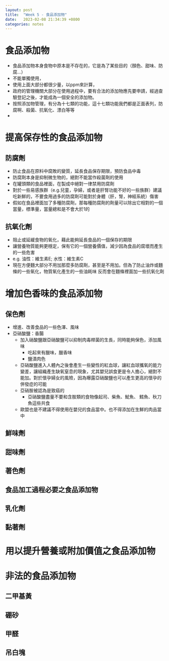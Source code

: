 ```yaml
---
layout: post
title:  "Week 5 - 食品添加物"
date:   2023-02-08 21:34:39 +0800
categories: notes
---
```


# 食品添加物
 - 食品添加物本身食物中原本是不存在的，它是為了某些目的（顏色、甜味、防腐...）
 - 不能單獨使用，
 - 使用上面大部分都很少量，以ppm來計算，
 - 政府的管理機關大部分在使用過程中，要有合法的添加物應先要申請，經過查驗登記之後，才能成為一個安全的添加物。
 - 按照添加物管理，有分為十七類的功能，這十七類功能我們都是正面表列，防腐啊、殺菌、抗氧化、漂白等等
  - 
# 提高保存性的食品添加物 
## 防腐劑
 - 防止食品在原料中腐敗的變質，延長食品保存期限，預防食品中毒
 - 防腐劑本身是抑制微生物的，絕對不能當作殺菌劑的使用
 - 在罐頭類的食品裡面，在製成中絕對一律禁用防腐劑
 - 對於一些易感族群（e.g.兒童，孕婦，或者是肝腎功能不好的一些族群）建議吃新鮮的，不要食用過多的防腐劑可能對於身體（肝，腎，神經系統）傷害
 - 假如在食品裡面加了多種防腐劑，那每種防腐劑的劑量可以除出它相對的一個當量，標準量，當量總和是不會大於1的
## 抗氧化劑
 - 阻止或延緩食物的氧化，藉此能夠延長食品的一個保存的期限
 - 讓營養物質能夠更穩定，保有它的一個營養價值，減少因為食品的腐壞而產生的一些危害
 - e.g. 油性：維生素E; 水性：維生素C
 - 現在方便麵大部分不用加那麼多防腐劑，甚至是不用加。但為了防止油炸或麵條的一些氧化，物質氧化產生的一些油耗味 反而會在麵條裡面加一些抗氧化劑
# 增加色香味的食品添加物
## 保色劑
 - 增進、改善食品的一些色澤、風味
 - 亞硝酸鹽：香腸
    - 加入硝酸鹽跟亞硝酸鹽可以抑制肉毒桿菌的生長，同時能夠保色，添加風味
       - 吃起來有臘味，臘香味
       - 鹽漬肉色
    - 亞硝酸鹽進入人體內之後會產生一些變性的紅血球，讓紅血球攜氧的能力變差，讓組織產生缺氧窒息的現象，尤其嬰兒誤食更是令人擔心，絕對不能加。對於懷孕婦女的風險，因為曝露亞硝酸鹽也可以產生更高的懷孕的併發症的可能
    - 亞硝胺被認為是致癌的
       - 亞硝酸鹽盡量不要和含胺類的食物像起司、柴魚、魷魚、 鱈魚、秋刀魚這些共食
    - 歐盟也是不建議不得使用在嬰兒的食品當中。也不得添加在生鮮的肉品當中
## 鮮味劑
## 甜味劑
## 著色劑

## 食品加工過程必要之食品添加物
## 乳化劑
## 黏著劑

# 用以提升營養或附加價值之食品添加物

# 非法的食品添加物 
## 二甲基黃
## 硼砂
## 甲醛
## 吊白塊